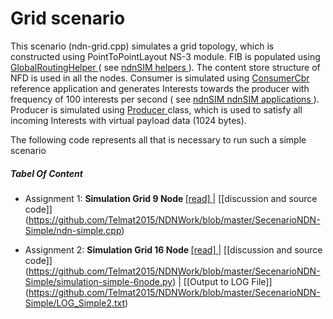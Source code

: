 
#  Grid scenario

This scenario (ndn-grid.cpp) simulates a grid topology, which is constructed using PointToPointLayout NS-3 module. FIB is populated using [GlobalRoutingHelper ](http://ndnsim.net/2.0/doxygen/classns3_1_1ndn_1_1GlobalRoutingHelper.html) ( see [ndnSIM helpers ](http://ndnsim.net/2.0/helpers.html)). The content store structure of NFD is used in all the nodes. Consumer is simulated using [ConsumerCbr ](http://ndnsim.net/2.0/doxygen/classns3_1_1ndn_1_1GlobalRoutingHelper.html) reference application and generates Interests towards the producer with frequency of 100 interests per second ( see [ndnSIM ndnSIM applications ](http://ndnsim.net/2.0/applications.html)). Producer is simulated using  [Producer ](http://ndnsim.net/2.0/doxygen/classns3_1_1ndn_1_1Producer.html)class, which is used to satisfy all incoming Interests with virtual payload data (1024 bytes).

The following code represents all that is necessary to run such a simple scenario
##### Tabel Of Content

   -  Assignment 1: <b>Simulation Grid 9 Node </b>[[read] ](https://github.com/Telmat2015/NDNWork/blob/master/SecenarioNDN-Grid/Simulation%20Secenario%20NDNSim-grid.md) | [[discussion and source code]] (https://github.com/Telmat2015/NDNWork/blob/master/SecenarioNDN-Simple/ndn-simple.cpp)
   
   -  Assignment 2: <b>Simulation Grid 16 Node </b>[[read] ](https://github.com/Telmat2015/NDNWork/blob/master/SecenarioNDN-Grid/Simulation%20Secenario%20NDNSim-grid4x4.md) | [[discussion and source code]] (https://github.com/Telmat2015/NDNWork/blob/master/SecenarioNDN-Simple/simulation-simple-6node.py) | [[Output to LOG File]] (https://github.com/Telmat2015/NDNWork/blob/master/SecenarioNDN-Simple/LOG_Simple2.txt)
